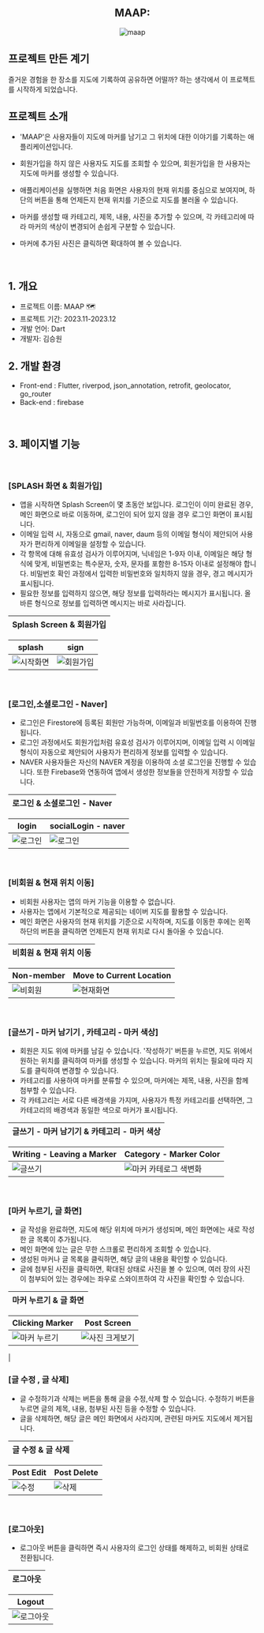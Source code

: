 <div align="center">
<h2>MAAP:</h2>

![maap](https://github.com/so0ng0970/map_marking/assets/108356773/278190f0-9cd9-4d81-ad11-8fc7490bdbfe)

</div>

## 프로젝트 만든 계기

즐거운 경험을 한 장소를 지도에 기록하여 공유하면 어떨까? 하는 생각에서 이 프로젝트를 시작하게 되었습니다.
<br>

## 프로젝트 소개

- 'MAAP'은 사용자들이 지도에 마커를 남기고 그 위치에 대한 이야기를 기록하는 애플리케이션입니다.
- 회원가입을 하지 않은 사용자도 지도를 조회할 수 있으며, 회원가입을 한 사용자는 지도에 마커를 생성할 수 있습니다.
- 애플리케이션을 실행하면 처음 화면은 사용자의 현재 위치를 중심으로 보여지며, 하단의 버튼을 통해 언제든지 현재 위치를 기준으로 지도를 불러올 수 있습니다.
- 마커를 생성할 때 카테고리, 제목, 내용, 사진을 추가할 수 있으며, 각 카테고리에 따라 마커의 색상이 변경되어 손쉽게 구분할 수 있습니다.
- 마커에 추가된 사진은 클릭하면 확대하여 볼 수 있습니다.

  <br>

## 1. 개요

- 프로젝트 이름: MAAP 🗺️ 
- 프로젝트 기간: 2023.11-2023.12
- 개발 언어: Dart
- 개발자: 김승원
  <br>

## 2. 개발 환경

- Front-end : Flutter, riverpod, json_annotation, retrofit, geolocator, go_router
- Back-end : firebase


<br>

## 3. 페이지별 기능

<br>

### [SPLASH 화면 & 회원가입]

- 앱을 시작하면 Splash Screen이 몇 초동안 보입니다. 로그인이 이미 완료된 경우, 메인 화면으로 바로 이동하며, 로그인이 되어 있지 않을 경우 로그인 화면이 표시됩니다.
- 이메일 입력 시, 자동으로 gmail, naver, daum 등의 이메일 형식이 제안되어 사용자가 편리하게 이메일을 설정할 수 있습니다.
- 각 항목에 대해 유효성 검사가 이루어지며, 닉네임은 1-9자 이내, 이메일은 해당 형식에 맞게, 비밀번호는 특수문자, 숫자, 문자를 포함한 8-15자 이내로 설정해야 합니다. 비밀번호 확인 과정에서 입력한 비밀번호와 일치하지 않을 경우, 경고 메시지가 표시됩니다.
- 필요한 정보를 입력하지 않으면, 해당 정보를 입력하라는 메시지가 표시됩니다. 올바른 형식으로 정보를 입력하면 메시지는 바로 사라집니다.

| Splash Screen & 회원가입 |
| ----------------- |

| splash | sign |
|----------|----------|
|![시작화면](https://github.com/so0ng0970/map_marking/assets/108356773/7366204a-6094-46d6-b367-70f7b46de71e)|![회원가입](https://github.com/so0ng0970/map_marking/assets/108356773/bd6ddfb8-3e48-4441-a33f-4eb0894f850e)|


<br>

### [로그인,소셜로그인 - Naver]

- 로그인은 Firestore에 등록된 회원만 가능하며, 이메일과 비밀번호를 이용하여 진행됩니다.
- 로그인 과정에서도 회원가입처럼 유효성 검사가 이루어지며, 이메일 입력 시 이메일 형식이 자동으로 제안되어 사용자가 편리하게 정보를 입력할 수 있습니다.
- NAVER 사용자들은 자신의 NAVER 계정을 이용하여 소셜 로그인을 진행할 수 있습니다. 또한 Firebase와 연동하여 앱에서 생성한 정보들을 안전하게 저장할 수 있습니다.

| 로그인 & 소셜로그인 - Naver |
| ----------------- |

| login | socialLogin - naver |
|----------|----------|
|![로그인](https://github.com/so0ng0970/map_marking/assets/108356773/2ef1f775-f7eb-43a3-bfd5-e38d6b5eeea4)|![로그인](https://github.com/so0ng0970/map_marking/assets/108356773/2ef1f775-f7eb-43a3-bfd5-e38d6b5eeea4)|
<br>

### [비회원 & 현재 위치 이동]

- 비회원 사용자는 앱의 마커 기능을 이용할 수 없습니다.
- 사용자는 앱에서 기본적으로 제공되는 네이버 지도를 활용할 수 있습니다.
- 메인 화면은 사용자의 현재 위치를 기준으로 시작하며, 지도를 이동한 후에는 왼쪽 하단의 버튼을 클릭하면 언제든지 현재 위치로 다시 돌아올 수 있습니다.

| 비회원 & 현재 위치 이동 |
| ----------------- |

| Non-member | Move to Current Location |
|----------|----------|
|![비회원](https://github.com/so0ng0970/map_marking/assets/108356773/c0b8adbc-35b7-4110-87d7-75deee5cf5c2)|![현재화면](https://github.com/so0ng0970/map_marking/assets/108356773/b02a4011-b22e-48ab-9529-646a6d452542)|
<br>

### [글쓰기 - 마커 남기기 , 카테고리 - 마커 색상]  

- 회원은 지도 위에 마커를 남길 수 있습니다. '작성하기' 버튼을 누르면, 지도 위에서 원하는 위치를 클릭하여 마커를 생성할 수 있습니다. 마커의 위치는 필요에 따라 지도를 클릭하여 변경할 수 있습니다.
- 카테고리를 사용하여 마커를 분류할 수 있으며, 마커에는 제목, 내용, 사진을 함께 첨부할 수 있습니다.
- 각 카테고리는 서로 다른 배경색을 가지며, 사용자가 특정 카테고리를 선택하면, 그 카테고리의 배경색과 동일한 색으로 마커가 표시됩니다.

| 글쓰기 - 마커 남기기 & 카테고리 - 마커 색상 |
| ----------------- |

| Writing - Leaving a Marker | Category - Marker Color |
|----------|----------|
|![글쓰기](https://github.com/so0ng0970/map_marking/assets/108356773/61c73f66-cc2c-4315-a449-d8fb5dace418)|![마커 카테로그 색변화](https://github.com/so0ng0970/map_marking/assets/108356773/4a1a34e4-304a-4e4b-941a-4b7c07a232d7)|
<br>

### [마커 누르기, 글 화면]  

- 글 작성을 완료하면, 지도에 해당 위치에 마커가 생성되며, 메인 화면에는 새로 작성한 글 목록이 추가됩니다.
- 메인 화면에 있는 글은 무한 스크롤로 편리하게 조회할 수 있습니다.
- 생성된 마커나 글 목록을 클릭하면, 해당 글의 내용을 확인할 수 있습니다.
- 글에 첨부된 사진을 클릭하면, 확대된 상태로 사진을 볼 수 있으며, 여러 장의 사진이 첨부되어 있는 경우에는 좌우로 스와이프하여 각 사진을 확인할 수 있습니다.

| 마커 누르기 & 글 화면 |
| ----------------- |

| Clicking Marker | Post Screen |
|----------|----------|
|![마커 누르기](https://github.com/so0ng0970/map_marking/assets/108356773/203e7fcb-37de-41be-9182-7b70906b9da4)|![사진 크게보기](https://github.com/so0ng0970/map_marking/assets/108356773/08c3fd15-1655-4991-8516-e797058c1110)
|
<br>

### [글 수정 , 글 삭제]  

- 글 수정하기과 삭제는 버튼을 통해 글을 수정,삭제 할 수 있습니다. 수정하기 버튼을 누르면 글의 제목, 내용, 첨부된 사진 등을 수정할 수 있습니다.
- 글을 삭제하면, 해당 글은 메인 화면에서 사라지며, 관련된 마커도 지도에서 제거됩니다.

| 글 수정 & 글 삭제 |
| ----------------- 

| Post Edit | Post Delete |
|----------|----------|
|![수정](https://github.com/so0ng0970/map_marking/assets/108356773/e1d4b8fc-0048-4b8a-a5f5-332ddc2f23a9)|![삭제](https://github.com/so0ng0970/map_marking/assets/108356773/64e4394d-ea9b-41c3-bad9-67345f98131a)|
<br>

### [로그아웃]  

- 로그아웃 버튼을 클릭하면 즉시 사용자의 로그인 상태를 해제하고, 비회원 상태로 전환됩니다.

| 로그아웃 |
| ----------------- |

| Logout |
|----------|
|![로그아웃](https://github.com/so0ng0970/map_marking/assets/108356773/b1c04afe-3c5b-4a64-88db-760858320a91)|
<br>